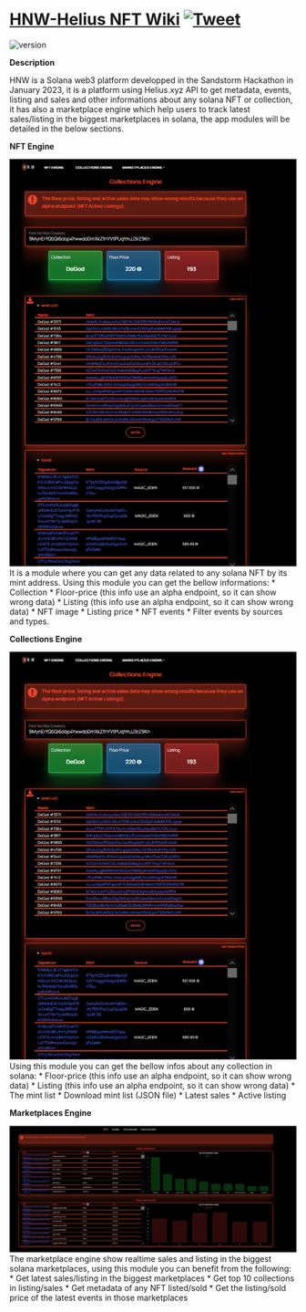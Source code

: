 # [HNW-Helius NFT Wiki](https://hnw-hackathon.web.app) [![Tweet](https://img.shields.io/twitter/url/http/shields.io.svg?style=social&logo=twitter)](https://twitter.com/home?status=Argon%20Design%20is%20a%20Free%20Bootstrap%20and%20Angular%20Design%20Sysyem%20made%20using%20angular-cli%20%E2%9D%A4%EF%B8%8F%0Ahttps%3A//demos.creative-tim.com/argon-design-system-angular%20%23angular%20%23angular-cli%20%23argon%20%23argondesign%20%23angular%20%23argonangular%20%23angulardesign%20%23bootstrap%20%23design%20%23uikit%20%23freebie%20%20via%20%40CreativeTim)



 ![version](https://img.shields.io/badge/version-1.0.0-blue.svg)
 
**Description**

HNW is a Solana web3 platform developped in the Sandstorm Hackathon in January 2023, it is a platform using Helius.xyz API to get metadata, events, listing and sales and other informations about any solana NFT or collection, it has also a marketplace engine which help users to track latest sales/listing in the biggest marketplaces in solana, the app modules will be detailed in the below sections.

**NFT Engine**

<img src="https://github.com/fpsweeper/HNW/blob/main/src/assets/docs/colls.png?raw=true"/>
It is a module where you can get any data related to any solana NFT by its mint address. Using this module you can get the bellow informations:
* Collection
* Floor-price (this info use an alpha endpoint, so it can show wrong data)
* Listing (this info use an alpha endpoint, so it can show wrong data)
* NFT image
* Listing price 
* NFT events
* Filter events by sources and types.

**Collections Engine**

<img src="https://github.com/fpsweeper/HNW/blob/main/src/assets/docs/colls.png?raw=true"/>
Using this module you can get the bellow infos about any collection in solana:
* Floor-price (this info use an alpha endpoint, so it can show wrong data)
* Listing (this info use an alpha endpoint, so it can show wrong data)
* The mint list
* Download mint list (JSON file)
* Latest sales
* Active listing

**Marketplaces Engine**

<img src="https://github.com/fpsweeper/HNW/blob/main/src/assets/docs/marketplaces.png?raw=true"/>
The marketplace engine show realtime sales and listing in the biggest solana marketplaces, using this module you can benefit from the following:
* Get latest sales/listing in the biggest marketplaces
* Get top 10 collections in listing/sales
* Get metadata of any NFT listed/sold
* Get the listing/sold price of the latest events in those marketplaces
